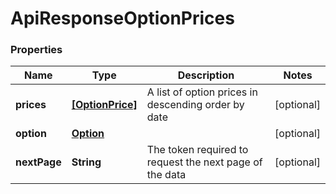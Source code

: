# ApiResponseOptionPrices

### Properties
Name | Type | Description | Notes
------------ | ------------- | ------------- | -------------
**prices** | [**[OptionPrice]**](OptionPrice.md) | A list of option prices in descending order by date | [optional] 
**option** | [**Option**](Option.md) |  | [optional] 
**nextPage** | **String** | The token required to request the next page of the data | [optional] 




